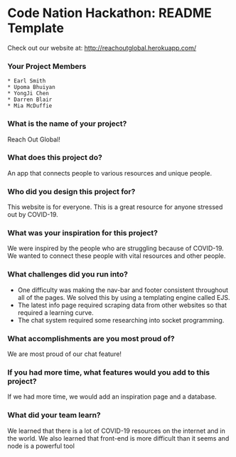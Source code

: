 # Code Nation Hackathon: README Template
Check out our website at:
http://reachoutglobal.herokuapp.com/

### Your Project Members
    * Earl Smith
    * Upoma Bhuiyan
    * YongJi Chen
    * Darren Blair
    * Mia McDuffie

### What is the name of your project?    
Reach Out Global!
### What does this project do?
An app that connects people to various resources and unique people. 
### Who did you design this project for?
This website is for everyone. This is a great resource for anyone stressed out by COVID-19. 
### What was your inspiration for this project?
We were inspired by the people who are struggling because of COVID-19. We wanted to connect these people with vital resources and other people.
### What challenges did you run into?
   * One difficulty was making the nav-bar and footer consistent throughout all of the pages. We solved this by using a templating engine called EJS.
   * The latest info page required scraping data from other websites so that required a learning curve.
   * The chat system required some researching into socket programming.
### What accomplishments are you most proud of?
We are most proud of our chat feature!
### If you had more time, what features would you add to this project?
If we had more time, we would add an inspiration page and a database. 
### What did your team learn?
We learned that there is a lot of COVID-19 resources on the internet and in the world. We also learned that front-end is more difficult than it seems and node is a powerful tool
